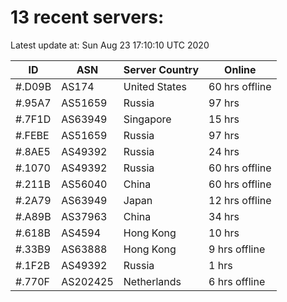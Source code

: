 # 13 recent servers:

Latest update at: Sun Aug 23 17:10:10 UTC 2020

| ID | ASN | Server Country | Online |
| -- | --- | -------------- | ------ |
| #.D09B | AS174 | United States | 60 hrs offline |
| #.95A7 | AS51659 | Russia | 97 hrs |
| #.7F1D | AS63949 | Singapore | 15 hrs |
| #.FEBE | AS51659 | Russia | 97 hrs |
| #.8AE5 | AS49392 | Russia | 24 hrs |
| #.1070 | AS49392 | Russia | 60 hrs offline |
| #.211B | AS56040 | China | 60 hrs offline |
| #.2A79 | AS63949 | Japan | 12 hrs offline |
| #.A89B | AS37963 | China | 34 hrs |
| #.618B | AS4594 | Hong Kong | 10 hrs |
| #.33B9 | AS63888 | Hong Kong | 9 hrs offline |
| #.1F2B | AS49392 | Russia | 1 hrs |
| #.770F | AS202425 | Netherlands | 6 hrs offline |

